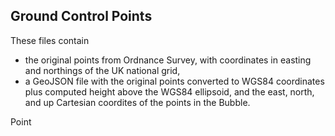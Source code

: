## Ground Control Points

These files contain 
- the original points from Ordnance Survey, with coordinates in easting and northings of the UK national grid,
- a GeoJSON file with the original points converted to WGS84 coordinates plus computed height above the WGS84 ellipsoid, and the east, north, and up Cartesian coordites of the points in the Bubble. 

Point 
